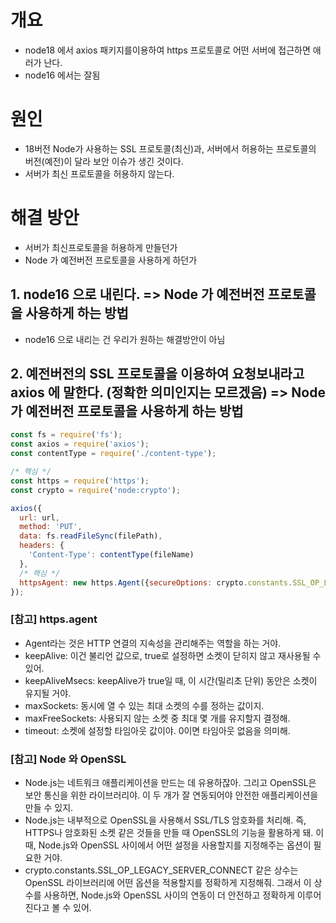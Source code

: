 # 개요
- node18 에서 axios 패키지를이용하여 https 프로토콜로 어떤 서버에 접근하면 애러가 난다. 
- node16 에서는 잘됨

# 원인
- 18버전 Node가 사용하는 SSL 프로토콜(최신)과, 서버에서 허용하는 프로토콜의 버전(예전)이 달라 보안 이슈가 생긴 것이다. 
- 서버가 최신 프로토콜을 허용하지 않는다.

# 해결 방안
- 서버가 최신프로토콜을 허용하게 만들던가
- Node 가 예전버전 프로토콜을 사용하게 하던가 

## 1. node16 으로 내린다. => Node 가 예전버전 프로토콜을 사용하게 하는 방법
- node16 으로 내리는 건 우리가 원하는 해결방안이 아님

## 2. 예전버전의 SSL 프로토콜을 이용하여 요청보내라고 axios 에 말한다. (정확한 의미인지는 모르겠음) => Node 가 예전버전 프로토콜을 사용하게 하는 방법
```js
const fs = require('fs');
const axios = require('axios');
const contentType = require('./content-type');

/* 핵심 */
const https = require('https');
const crypto = require('node:crypto');

axios({
  url: url,
  method: 'PUT',
  data: fs.readFileSync(filePath),
  headers: {
    'Content-Type': contentType(fileName)
  },
  /* 핵심 */
  httpsAgent: new https.Agent({secureOptions: crypto.constants.SSL_OP_LEGACY_SERVER_CONNECT}), 
});
```

### [참고] https.agent
- Agent라는 것은 HTTP 연결의 지속성을 관리해주는 역할을 하는 거야. 
- keepAlive: 이건 불리언 값으로, true로 설정하면 소켓이 닫히지 않고 재사용될 수 있어.
- keepAliveMsecs: keepAlive가 true일 때, 이 시간(밀리초 단위) 동안은 소켓이 유지될 거야.
- maxSockets: 동시에 열 수 있는 최대 소켓의 수를 정하는 값이지.
- maxFreeSockets: 사용되지 않는 소켓 중 최대 몇 개를 유지할지 결정해.
- timeout: 소켓에 설정할 타임아웃 값이야. 0이면 타임아웃 없음을 의미해.

### [참고] Node 와 OpenSSL
- Node.js는 네트워크 애플리케이션을 만드는 데 유용하잖아. 그리고 OpenSSL은 보안 통신을 위한 라이브러리야. 이 두 개가 잘 연동되어야 안전한 애플리케이션을 만들 수 있지.
- Node.js는 내부적으로 OpenSSL을 사용해서 SSL/TLS 암호화를 처리해. 즉, HTTPS나 암호화된 소켓 같은 것들을 만들 때 OpenSSL의 기능을 활용하게 돼. 이때, Node.js와 OpenSSL 사이에서 어떤 설정을 사용할지를 지정해주는 옵션이 필요한 거야.
- crypto.constants.SSL_OP_LEGACY_SERVER_CONNECT 같은 상수는 OpenSSL 라이브러리에 어떤 옵션을 적용할지를 정확하게 지정해줘. 그래서 이 상수를 사용하면, Node.js와 OpenSSL 사이의 연동이 더 안전하고 정확하게 이루어진다고 볼 수 있어.
